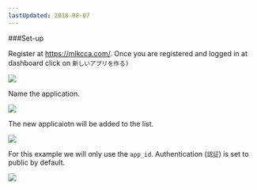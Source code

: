 ```yaml
---
lastUpdated: 2018-08-07
---
```


###Set-up

Register at https://mlkcca.com/. 
Once you are registered and logged in at dashboard click on `新しいアプリを作る)`　

![](/_asset/images/InfoMotion/datasources/milkcocoa-v2/app-list.png) 


Name the application. 

![](/_asset/images/InfoMotion/datasources/milkcocoa-v2/name-app.png) 

The new applicaiotn will be added to the list. 

![](/_asset/images/InfoMotion/datasources/milkcocoa-v2/new-app-list.png) 

For this example we will only use the `app_id`. 
Authentication (`認証`) is set to public by default. 

![](/_asset/images/InfoMotion/datasources/milkcocoa-v2/app-dashboard.png) 